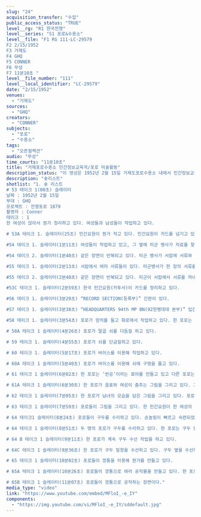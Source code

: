 ```yaml
---
slug: "24"
acquisition_transfer: "수집"
public_access_status: "TRUE"
level__rg: "R1 한국전쟁"
level__series: "S1 포로&수용소"
level__file: "F1 RG 111-LC-29579
F2 2/15/1952
F3 거제도 
F4 GHQ
F5 CONNER
F6 무성 
F7 11분10초 "
level__file_number: "111"
level__local_identifier: "LC-29579"
date: "2/15/1952"
venues: 
  - "거제도"
sources: 
  - "GHQ"
creators: 
  - "CONNER"
subjects: 
  - "포로"
  - "수용소"
tags: 
  - "오픈컬렉션"
audio: "무성"
time_courts: "11분10초"
title: "거제포로수용소 민간정보교육국/포로 미술활동"
description_status: "이 영상은 1952년 2월 15일 거제도포로수용소 내에서 민간정보교육국 한국인 민간요원들이 모여 일하는 모습, 특히 한국인 여성들이 뭔가 작성하는 모습, <RECORD SECTION(등록부)> 간판과 94헌병대대 본부 간판, 이어서 포로들이 철공소에서 작업하는 모습, 포스터를 제작하는 장면, 포로들이 그림을 그리는 모습 등이다. 포스터와 그림그리는 장면은 스틸사진이 있다. 이어서 신발 수선 하는 포로들의 장면이다. 깡통으로 공작하는 장면이 이어진다."
description: "숏리스트"
shotlist: "1. 숏 리스트 
# 53 테이크 1(00초) 슬레이터
날짜 : 1952년 2월 15일
부대 : GHQ
프로젝트 : 전쟁포로 1879
촬영자 : Conner
테이크 : 1
한 여성이 앉아서 뭔가 정리하고 있다. 여성들과 남성들이 작업하고 있다.

# 53A 테이크 1. 슬레이터(25초) 민간요원이 뭔가 적고 있다. 민간요원이 카드를 넘기고 있다.

#54 테이크 1. 슬레이터(1분11초) 여성들이 작업하고 있고, 그 옆에 미군 병사가 자료를 찾고 있다. 

#54 테이크 2. 슬레이터(1분40초) 같은 장면이 반복되고 있다. 미군 병사가 서랍에 서류와 카드를 꺼내고 있다. 

#55 테이크 1. 슬레이터(2분13초) 서랍에서 여러 서류들이 있다. 미군병사가 한 장의 서류를 꺼내고 있다.

#55 테이크 2. 슬레이터(2분40초) 같은 장면이 반복되고 있다. 미군이 서랍에서 서류를 꺼내고 있다.

#53C 테이크 1. 슬레이터(2분59초) 한국 민간요원(카투사)이 카드를 정리하고 있다.

#56 테이크 1. 슬레이터(3분20초) “RECORD SECTION(등록부)” 간판이 있다. 

#57 테이크 1. 슬레이터(3분38초) “HEADQUARTERS 94th MP BN(92헌병대대 본부)” 입간판이 보인다. 

#58 테이크 1. 슬레이터(3분54초) 포로가 망치를 들고 화로에서 작업하고 있다. 한 포로는 풍로들을 돌리고 있다. 포로는 ‘U’자형 말굽을 내리치고 있다.

# 58A 테이크 1 슬레이터(4분26초) 포로가 말굽 쇠를 다듬질 하고 있다. 

# 59 테이크 1. 슬레이터(4분55초) 포로가 쇠를 단금질하고 있다. 

# 60 테이크 1. 슬레이터(5분17초) 포로가 바이스를 이용해 작업하고 있다. 

# 60A 테이크 1 슬레이터(5분40초) 포로가 바이스를 이용해 쇠에 구멍을 뜷고 있다. 

# 61 테이크 1 슬레이터(6분02초) 한 포로는 ‘반공’이라는 표어를 만들고 있고 다른 포로는 그림을 그리고 있다. 벽에 ‘MUSICAL PARTY PROGRAM’ 1장, 2장과 장구를 들고 춤을 추는 포스터가 걸려 있다. 

# 61A 테이크 1 슬레이터(6분30초) 한 포로가 음표와 여성이 춤추는 그림을 그리고 있다. 그 옆에 ‘뮤지컬 COMEDY’라고 붙어 있다. 

# 62 테이크 1 슬레이터(7분05초) 한 포로가 남녀의 모습을 담은 그림을 그리고 있다. 포로는 계속 붓과 물감을 앞에 놓고 그림을 그리고 있다. 

# 63 테이크 1 슬레이터(7분59초) 포로들이 그림을 그리고 있다. 한 민간요원이 한 여성의 그림을 보여주고 있다.

# 64 테이크1 슬레이터(8분24초) 포로들이 구두를 수리하고 있다. 손놀림이 빠르고 숙련되었다. 

# 64 테이크 1 슬레이터(8분51초) 두 명의 포로가 구두를 수리하고 있다. 한 포로는 구두 밑창을 수리하고 다른 포로는 구두 옆에 가죽을 새롭게 붙이고 있다.

# 64 B 테이크 1 슬레이터(9분11초) 한 포로가 계속 구두 수선 작업을 하고 있다. 

# 64C 테이크 1 슬레이터(9분36초) 한 포로가 구두 밑창을 수선하고 있다. 구두 옆을 수선하고 있다. 

# 65 테이크 1 슬레이터(10분02초) 포로들이 깡통을 이용해 뭔가를 만들고 있다. 

# 65A 테이크 1 슬레이터(10분26초) 포로들이 깡통으로 여러 공작물을 만들고 있다. 한 포로는 종이접기하고 있다. 

# 65B 테이크 1 슬레이터(11분07초) 포로들이 깡통으로 공작하는 장면이다."
media_type: "video"
link: "https://www.youtube.com/embed/MFloI_-e_IY"
components: 
  - "https://img.youtube.com/vi/MFloI_-e_IY/sddefault.jpg"
---
```


